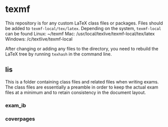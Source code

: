 # texmf

This repository is for any custom LaTeX class files or packages. Files should be added to `texmf-local/tex/latex`. Depending on the system, `texmf-local` can be found
Linux: ~/texmf
Mac: /usr/local/texlive/texmf-local/tex/latex
Windows: /c/textlive/texmf-local


After changing or adding any files to the directory, you need to rebuild the LaTeX tree by running `texhash` in the command line.

## lis
This is a folder containing class files and related files when writing exams. The class files are essentially a preamble in order to keep the actual exam files at a minimum and to retain consistency in the document layout.

### exam_ib

### coverpages
